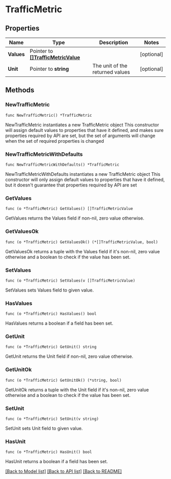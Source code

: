 # TrafficMetric

## Properties

Name | Type | Description | Notes
------------ | ------------- | ------------- | -------------
**Values** | Pointer to [**[]TrafficMetricValue**](TrafficMetricValue.md) |  | [optional] 
**Unit** | Pointer to **string** | The unit of the returned values | [optional] 

## Methods

### NewTrafficMetric

`func NewTrafficMetric() *TrafficMetric`

NewTrafficMetric instantiates a new TrafficMetric object
This constructor will assign default values to properties that have it defined,
and makes sure properties required by API are set, but the set of arguments
will change when the set of required properties is changed

### NewTrafficMetricWithDefaults

`func NewTrafficMetricWithDefaults() *TrafficMetric`

NewTrafficMetricWithDefaults instantiates a new TrafficMetric object
This constructor will only assign default values to properties that have it defined,
but it doesn't guarantee that properties required by API are set

### GetValues

`func (o *TrafficMetric) GetValues() []TrafficMetricValue`

GetValues returns the Values field if non-nil, zero value otherwise.

### GetValuesOk

`func (o *TrafficMetric) GetValuesOk() (*[]TrafficMetricValue, bool)`

GetValuesOk returns a tuple with the Values field if it's non-nil, zero value otherwise
and a boolean to check if the value has been set.

### SetValues

`func (o *TrafficMetric) SetValues(v []TrafficMetricValue)`

SetValues sets Values field to given value.

### HasValues

`func (o *TrafficMetric) HasValues() bool`

HasValues returns a boolean if a field has been set.

### GetUnit

`func (o *TrafficMetric) GetUnit() string`

GetUnit returns the Unit field if non-nil, zero value otherwise.

### GetUnitOk

`func (o *TrafficMetric) GetUnitOk() (*string, bool)`

GetUnitOk returns a tuple with the Unit field if it's non-nil, zero value otherwise
and a boolean to check if the value has been set.

### SetUnit

`func (o *TrafficMetric) SetUnit(v string)`

SetUnit sets Unit field to given value.

### HasUnit

`func (o *TrafficMetric) HasUnit() bool`

HasUnit returns a boolean if a field has been set.


[[Back to Model list]](../README.md#documentation-for-models) [[Back to API list]](../README.md#documentation-for-api-endpoints) [[Back to README]](../README.md)


